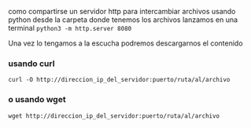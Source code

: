 

como compartirse un servidor http para intercambiar archivos usando python
desde la carpeta donde tenemos los archivos lanzamos en una terminal
`python3 -m http.server 8080`

Una vez lo tengamos a la escucha podremos descargarnos el contenido
### usando curl
`curl -O http://direccion_ip_del_servidor:puerto/ruta/al/archivo`
### o usando wget
`wget http://direccion_ip_del_servidor:puerto/ruta/al/archivo`


